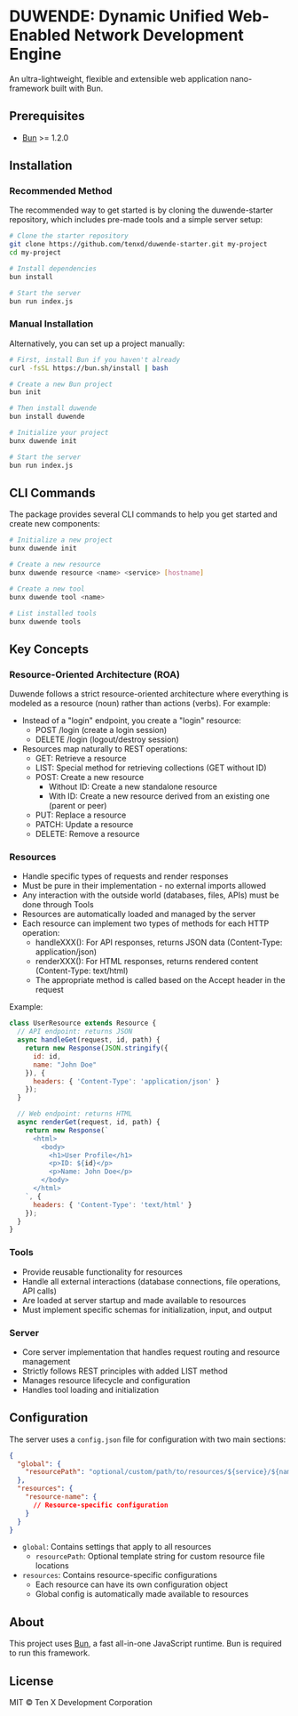 # DUWENDE: Dynamic Unified Web-Enabled Network Development Engine

An ultra-lightweight, flexible and extensible web application nano-framework built with Bun.

## Prerequisites

- [Bun](https://bun.sh) >= 1.2.0

## Installation

### Recommended Method

The recommended way to get started is by cloning the duwende-starter repository, which includes pre-made tools and a simple server setup:

```bash
# Clone the starter repository
git clone https://github.com/tenxd/duwende-starter.git my-project
cd my-project

# Install dependencies
bun install

# Start the server
bun run index.js
```

### Manual Installation

Alternatively, you can set up a project manually:

```bash
# First, install Bun if you haven't already
curl -fsSL https://bun.sh/install | bash

# Create a new Bun project
bun init

# Then install duwende
bun install duwende

# Initialize your project
bunx duwende init

# Start the server
bun run index.js
```

## CLI Commands

The package provides several CLI commands to help you get started and create new components:

```bash
# Initialize a new project
bunx duwende init

# Create a new resource
bunx duwende resource <name> <service> [hostname]

# Create a new tool
bunx duwende tool <name>

# List installed tools
bunx duwende tools
```

## Key Concepts

### Resource-Oriented Architecture (ROA)

Duwende follows a strict resource-oriented architecture where everything is modeled as a resource (noun) rather than actions (verbs). For example:

- Instead of a "login" endpoint, you create a "login" resource:
  - POST /login (create a login session)
  - DELETE /login (logout/destroy session)
- Resources map naturally to REST operations:
  - GET: Retrieve a resource
  - LIST: Special method for retrieving collections (GET without ID)
  - POST: Create a new resource
    - Without ID: Create a new standalone resource
    - With ID: Create a new resource derived from an existing one (parent or peer)
  - PUT: Replace a resource
  - PATCH: Update a resource
  - DELETE: Remove a resource

### Resources

- Handle specific types of requests and render responses
- Must be pure in their implementation - no external imports allowed
- Any interaction with the outside world (databases, files, APIs) must be done through Tools
- Resources are automatically loaded and managed by the server
- Each resource can implement two types of methods for each HTTP operation:
  - handleXXX(): For API responses, returns JSON data (Content-Type: application/json)
  - renderXXX(): For HTML responses, returns rendered content (Content-Type: text/html)
  - The appropriate method is called based on the Accept header in the request

Example:
```javascript
class UserResource extends Resource {
  // API endpoint: returns JSON
  async handleGet(request, id, path) {
    return new Response(JSON.stringify({
      id: id,
      name: "John Doe"
    }), {
      headers: { 'Content-Type': 'application/json' }
    });
  }

  // Web endpoint: returns HTML
  async renderGet(request, id, path) {
    return new Response(`
      <html>
        <body>
          <h1>User Profile</h1>
          <p>ID: ${id}</p>
          <p>Name: John Doe</p>
        </body>
      </html>
    `, {
      headers: { 'Content-Type': 'text/html' }
    });
  }
}
```

### Tools

- Provide reusable functionality for resources
- Handle all external interactions (database connections, file operations, API calls)
- Are loaded at server startup and made available to resources
- Must implement specific schemas for initialization, input, and output

### Server

- Core server implementation that handles request routing and resource management
- Strictly follows REST principles with added LIST method
- Manages resource lifecycle and configuration
- Handles tool loading and initialization

## Configuration

The server uses a `config.json` file for configuration with two main sections:

```json
{
  "global": {
    "resourcePath": "optional/custom/path/to/resources/${service}/${name}.js"
  },
  "resources": {
    "resource-name": {
      // Resource-specific configuration
    }
  }
}
```

- `global`: Contains settings that apply to all resources
  - `resourcePath`: Optional template string for custom resource file locations
- `resources`: Contains resource-specific configurations
  - Each resource can have its own configuration object
  - Global config is automatically made available to resources

## About

This project uses [Bun](https://bun.sh), a fast all-in-one JavaScript runtime. Bun is required to run this framework.

## License

MIT © Ten X Development Corporation
